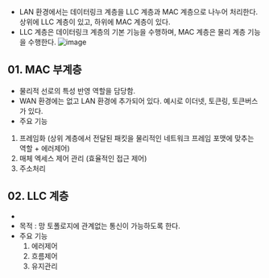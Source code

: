 - LAN 환경에서는 데이터링크 계층을 LLC 계층과 MAC 계층으로 나누어 처리한다. 상위에 LLC 계층이 있고, 하위에 MAC 계층이 있다.
- LLC 계층은 데이터링크 계층의 기본 기능을 수행하며, MAC 계층은 물리 계층 기능을 수행한다.
![image](https://user-images.githubusercontent.com/29484377/138495934-fd202f24-9fb2-4327-baa2-3c84f4ccd63c.png)

## 01. MAC 부계층
 - 물리적 선로의 특성 반영 역할을 담당함.
 - WAN 환경에는 없고 LAN 환경에 추가되어 있다. 예시로 이더넷, 토큰링, 토큰버스가 있다.
 -  주요 기능
  1. 프레임화 (상위 계층에서 전달된 패킷을 물리적인 네트워크 프레임 포맷에 맞추는 역할 + 에러제어)
  2. 매체 엑세스 제어 관리 (효율적인 접근 제어)
  3. 주소처리

## 02. LLC 계층
- 
- 목적 : 망 토폴로지에 관계없는 통신이 가능하도록 한다.
- 주요 기능
  1. 에러제어
  2. 흐름제어
  3. 유지관리
